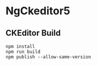 # NgCkeditor5

## CKEditor Build
```shell script
npm install
npm run build
npm publish --allow-same-version
```
